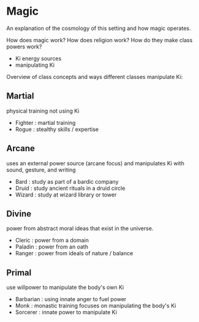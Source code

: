 # Magic

An explanation of the cosmology of this setting and how magic operates.

How does magic work? How does religion work? How do they make class powers work?

  - Ki energy sources
  - manipulating Ki

Overview of class concepts and ways different classes manipulate Ki:

## Martial

physical training not using Ki

  - Fighter   : martial training
  - Rogue     : stealthy skills / expertise
  
## Arcane 

uses an external power source (arcane focus) and manipulates Ki with sound, gesture, and writing

  - Bard      : study as part of a bardic company
  - Druid     : study ancient rituals in a druid circle
  - Wizard    : study at wizard library or tower
  
## Divine

power from abstract moral ideas that exist in the universe. 

  - Cleric    : power from a domain
  - Paladin   : power from an oath
  - Ranger    : power from ideals of nature / balance
  
## Primal

use willpower to manipulate the body's own Ki

  - Barbarian : using innate anger to fuel power
  - Monk      : monastic training focuses on manipulating the body's Ki
  - Sorcerer  : innate power to manipulate Ki